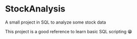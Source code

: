 # StockAnalysis
A small project in SQL to analyze some stock data

This project is a good reference to learn basic SQL scripting 😁
